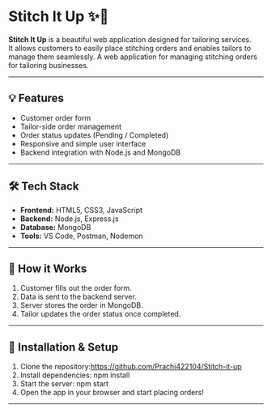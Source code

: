 
# Stitch It Up ✨🧵

**Stitch It Up** is a beautiful web application designed for tailoring services.  
It allows customers to easily place stitching orders and enables tailors to manage them seamlessly.
A web application for managing stitching orders for tailoring businesses.

---

## 💡 Features
- Customer order form
- Tailor-side order management
- Order status updates (Pending / Completed)
- Responsive and simple user interface
- Backend integration with Node.js and MongoDB

---

## 🛠️ Tech Stack
- **Frontend:** HTML5, CSS3, JavaScript
- **Backend:** Node.js, Express.js
- **Database:** MongoDB
- **Tools:** VS Code, Postman, Nodemon

---

## 🧵 How it Works
1. Customer fills out the order form.
2. Data is sent to the backend server.
3. Server stores the order in MongoDB.
4. Tailor updates the order status once completed.

---

## 🚀 Installation & Setup
1. Clone the repository:https://github.com/Prachi422104/Stitch-it-up
2. Install dependencies: npm install
3. Start the server: npm start
4. Open the app in your browser and start placing orders!

---

